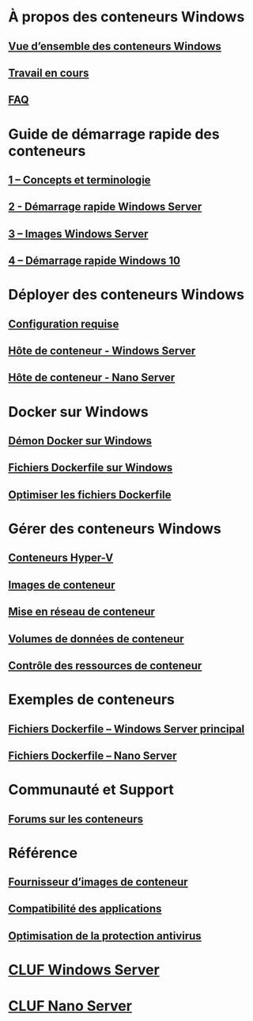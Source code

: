 # À propos des conteneurs Windows
## [Vue d’ensemble des conteneurs Windows](about/about_overview.md)
## [Travail en cours](about/work_in_progress.md)
## [FAQ](about/faq.md)

# Guide de démarrage rapide des conteneurs
## [1 – Concepts et terminologie](quick_start/quick_start.md)
## [2 - Démarrage rapide Windows Server](quick_start/quick_start_windows_server.md)
## [3 – Images Windows Server](quick_start/quick_start_images.md)
## [4 – Démarrage rapide Windows 10](quick_start/quick_start_windows_10.md)

# Déployer des conteneurs Windows
## [Configuration requise](deployment/system_requirements.md)
## [Hôte de conteneur - Windows Server](deployment/deployment.md)
## [Hôte de conteneur - Nano Server](deployment/deployment_nano.md)

# Docker sur Windows
## [Démon Docker sur Windows](docker/configure_docker_daemon.md)
## [Fichiers Dockerfile sur Windows](docker/manage_windows_dockerfile.md)
## [Optimiser les fichiers Dockerfile](docker/optimize_windows_dockerfile.md)

# Gérer des conteneurs Windows
## [Conteneurs Hyper-V](management/hyperv_container.md)
## [Images de conteneur](management/manage_images.md)
## [Mise en réseau de conteneur](management/container_networking.md)
## [Volumes de données de conteneur](management/manage_data.md)
## [Contrôle des ressources de conteneur](management/manage_resources.md)

# Exemples de conteneurs
## [Fichiers Dockerfile – Windows Server principal](https://github.com/Microsoft/Virtualization-Documentation/tree/master/windows-container-samples/windowsservercore)
## [Fichiers Dockerfile – Nano Server](https://github.com/Microsoft/Virtualization-Documentation/tree/master/windows-container-samples/nanoserver)

# Communauté et Support
## [Forums sur les conteneurs](https://social.msdn.microsoft.com/Forums/en-US/home?forum=windowscontainers)

# Référence
## [Fournisseur d’images de conteneur](https://github.com/PowerShell/ContainerProvider)
## [Compatibilité des applications](reference/app_compat.md)
## [Optimisation de la protection antivirus](https://msdn.microsoft.com/en-us/windows/hardware/drivers/ifs/anti-virus-optimization-for-windows-containers)
# [CLUF Windows Server](EULA.md)
# [CLUF Nano Server](Nano_EULA.md)



<!--HONumber=Jun16_HO2-->


